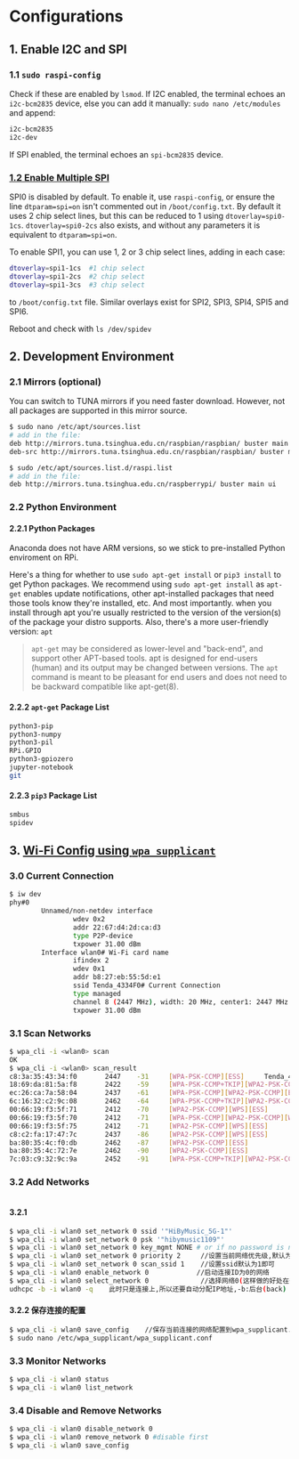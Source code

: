 # Configurations
## 1. Enable I2C and SPI
### 1.1 `sudo raspi-config`
Check if these are enabled by `lsmod`. If I2C enabled, the terminal echoes an `i2c-bcm2835` device, else you can add it manually: `sudo nano /etc/modules` and append:

```bash
i2c-bcm2835
i2c-dev
```

If SPI enabled, the terminal echoes an `spi-bcm2835` device.

### [1.2 Enable Multiple SPI](https://www.raspberrypi.org/documentation/hardware/raspberrypi/spi/README.md)
SPI0 is disabled by default. To enable it, use `raspi-config`, or ensure the line `dtparam=spi=on` isn't commented out in `/boot/config.txt`. By default it uses 2 chip select lines, but this can be reduced to 1 using `dtoverlay=spi0-1cs`. `dtoverlay=spi0-2cs` also exists, and without any parameters it is equivalent to `dtparam=spi=on`.

To enable SPI1, you can use 1, 2 or 3 chip select lines, adding in each case:

```bash
dtoverlay=spi1-1cs  #1 chip select
dtoverlay=spi1-2cs  #2 chip select
dtoverlay=spi1-3cs  #3 chip select
```

to `/boot/config.txt` file. Similar overlays exist for SPI2, SPI3, SPI4, SPI5 and SPI6.

Reboot and check with `ls /dev/spidev`

## 2. Development Environment
### 2.1 Mirrors (optional)
You can switch to TUNA mirrors if you need faster download. However, not all packages are supported in this mirror source.

```bash
$ sudo nano /etc/apt/sources.list
# add in the file:
deb http://mirrors.tuna.tsinghua.edu.cn/raspbian/raspbian/ buster main non-free contrib rpi
deb-src http://mirrors.tuna.tsinghua.edu.cn/raspbian/raspbian/ buster main non-free contrib rpi

$ sudo /etc/apt/sources.list.d/raspi.list
# add in the file:
deb http://mirrors.tuna.tsinghua.edu.cn/raspberrypi/ buster main ui
```

### 2.2 Python Environment
#### 2.2.1 Python Packages
Anaconda does not have ARM versions, so we stick to pre-installed Python enviroment on RPi. 

Here's a thing for whether to use `sudo apt-get install` or `pip3 install` to get Python packages. We recommend using `sudo apt-get install` as  `apt-get` enables update notifications, other apt-installed packages that need those tools know they're installed, etc. And most importantly. when you install through apt you're usually restricted to the version of the version(s) of the package your distro supports. Also, there's a more user-friendly version: `apt`

> `apt-get` may be considered as lower-level and "back-end", and support other APT-based tools. apt is designed for end-users (human) and its output may be changed between versions.
> The `apt` command is meant to be pleasant for end users and does not need to be backward compatible like apt-get(8).

#### 2.2.2 `apt-get` Package List
```bash
python3-pip
python3-numpy
python3-pil
RPi.GPIO
python3-gpiozero
jupyter-notebook
git
```

#### 2.2.3 `pip3` Package List
```bash
smbus
spidev
```

## 3. [Wi-Fi Config using `wpa_supplicant`](https://cloud.tencent.com/developer/article/1379709?from=information.detail.linux%20%E8%87%AA%E5%8A%A8%E8%BF%9E%E6%8E%A5wifi)

### 3.0 Current Connection
```bash
$ iw dev
phy#0
        Unnamed/non-netdev interface
                wdev 0x2
                addr 22:67:d4:2d:ca:d3
                type P2P-device
                txpower 31.00 dBm
        Interface wlan0# Wi-Fi card name
                ifindex 2
                wdev 0x1
                addr b8:27:eb:55:5d:e1
                ssid Tenda_4334F0# Current Connection
                type managed
                channel 8 (2447 MHz), width: 20 MHz, center1: 2447 MHz
                txpower 31.00 dBm
```

### 3.1 Scan Networks
```bash
$ wpa_cli -i <wlan0> scan
OK
$ wpa_cli -i <wlan0> scan_result
c8:3a:35:43:34:f0       2447    -31     [WPA-PSK-CCMP][ESS]     Tenda_4334F0
18:69:da:81:5a:f8       2422    -59     [WPA-PSK-CCMP+TKIP][WPA2-PSK-CCMP+TKIP][ESS]    CMCC-E2DT
ec:26:ca:7a:58:04       2437    -61     [WPA-PSK-CCMP][WPA2-PSK-CCMP][ESS]      TP-LINK_2429
6c:16:32:c2:9c:08       2462    -64     [WPA-PSK-CCMP+TKIP][WPA2-PSK-CCMP+TKIP][WPS][ESS]       lnunicom_7Zjn
00:66:19:f3:5f:71       2412    -70     [WPA2-PSK-CCMP][WPS][ESS]
00:66:19:f3:5f:70       2412    -71     [WPA-PSK-CCMP][WPA2-PSK-CCMP][WPS][ESS] ChinaUnicom-33333
00:66:19:f3:5f:75       2412    -71     [WPA2-PSK-CCMP][WPS][ESS]
c8:c2:fa:17:47:7c       2437    -86     [WPA2-PSK-CCMP][WPS][ESS]       HUAWEI-FFZ389
ba:80:35:4c:f0:db       2462    -87     [WPA2-PSK-CCMP][ESS]
ba:80:35:4c:72:7e       2462    -90     [WPA2-PSK-CCMP][ESS]
7c:03:c9:32:9c:9a       2452    -91     [WPA-PSK-CCMP+TKIP][WPA2-PSK-CCMP+TKIP][WPS][ESS]       ChinaNet-3F4z
```

### 3.2 Add Networks
```bash

```

#### 3.2.1 
```bash
$ wpa_cli -i wlan0 set_network 0 ssid '"HiByMusic_5G-1"'
$ wpa_cli -i wlan0 set_network 0 psk '"hibymusic1109"'
$ wpa_cli -i wlan0 set_network 0 key_mgmt NONE # or if no password is needed
$ wpa_cli -i wlan0 set_network 0 priority 2     //设置当前网络优先级,默认为2
$ wpa_cli -i wlan0 set_network 0 scan_ssid 1    //设置ssid默认为1即可
$ wpa_cli -i wlan0 enable_network 0            //启动连接ID为0的网络
$ wpa_cli -i wlan0 select_network 0             //选择网络0(这样做的好处在于,可以取消先前的其它网络连接)
udhcpc -b -i wlan0 -q    此时只是连接上,所以还要自动分配IP地址,-b:后台(back) –i:指定接口 –q:获得续约后退出
``` 

#### 3.2.2 保存连接的配置
```bash
$ wpa_cli -i wlan0 save_config    //保存当前连接的网络配置到wpa_supplicant.conf文件中,使得下次自动连接
$ sudo nano /etc/wpa_supplicant/wpa_supplicant.conf
```

### 3.3 Monitor Networks
```bash
$ wpa_cli -i wlan0 status
$ wpa_cli -i wlan0 list_network
```

### 3.4 Disable and Remove Networks
```bash
$ wpa_cli -i wlan0 disable_network 0
$ wpa_cli -i wlan0 remove_network 0 #disable first
$ wpa_cli -i wlan0 save_config
```
<!--stackedit_data:
eyJoaXN0b3J5IjpbLTQzNTU4MzQwNCwtOTI3OTU2Nzg1LDE3MT
AzNTE0OTMsLTg0OTcyMjUxMCwyNzM2NjYyODEsLTEyMTQ0MDk1
ODcsMTIwMDU0MzkyMSwtMTg2NjkzMTIxMywtMTkzNDIzMzAxMy
wtNTM0NDY3ODAwLDc1OTkwMDQ0MCwxOTU5Mjk0NzE3LDM3MDAx
ODg5LDIxMDY0MDAxMywtMTUyNTIwODQxNywxNjE0NTA2NjI5LC
0yMzYwNzM1NTAsLTE2MzAwNzAyMiwxODA5MzQwODI4LDE5ODIy
MDQxMDFdfQ==
-->